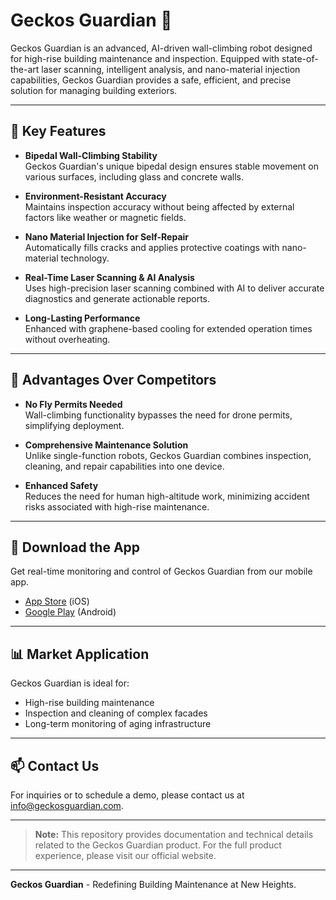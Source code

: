 # Geckos Guardian 🦎

Geckos Guardian is an advanced, AI-driven wall-climbing robot designed for high-rise building maintenance and inspection. Equipped with state-of-the-art laser scanning, intelligent analysis, and nano-material injection capabilities, Geckos Guardian provides a safe, efficient, and precise solution for managing building exteriors.

---

## 🌟 Key Features

- **Bipedal Wall-Climbing Stability**  
  Geckos Guardian's unique bipedal design ensures stable movement on various surfaces, including glass and concrete walls.

- **Environment-Resistant Accuracy**  
  Maintains inspection accuracy without being affected by external factors like weather or magnetic fields.

- **Nano Material Injection for Self-Repair**  
  Automatically fills cracks and applies protective coatings with nano-material technology.

- **Real-Time Laser Scanning & AI Analysis**  
  Uses high-precision laser scanning combined with AI to deliver accurate diagnostics and generate actionable reports.

- **Long-Lasting Performance**  
  Enhanced with graphene-based cooling for extended operation times without overheating.

---

## 🚀 Advantages Over Competitors

- **No Fly Permits Needed**  
  Wall-climbing functionality bypasses the need for drone permits, simplifying deployment.

- **Comprehensive Maintenance Solution**  
  Unlike single-function robots, Geckos Guardian combines inspection, cleaning, and repair capabilities into one device.

- **Enhanced Safety**  
  Reduces the need for human high-altitude work, minimizing accident risks associated with high-rise maintenance.

---

## 📱 Download the App

Get real-time monitoring and control of Geckos Guardian from our mobile app.

- [App Store](#) (iOS)
- [Google Play](#) (Android)

---

## 📊 Market Application

Geckos Guardian is ideal for:

- High-rise building maintenance
- Inspection and cleaning of complex facades
- Long-term monitoring of aging infrastructure

---

## 📫 Contact Us

For inquiries or to schedule a demo, please contact us at [info@geckosguardian.com](mailto:info@geckosguardian.com).

---

> **Note:** This repository provides documentation and technical details related to the Geckos Guardian product. For the full product experience, please visit our official website.

---

**Geckos Guardian** - Redefining Building Maintenance at New Heights.
